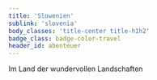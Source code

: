 ```yaml
---
title: 'Slowenien'
sublink: 'slovenia'
body_classes: 'title-center title-h1h2'
badge_class: badge-color-travel
header_id: abenteuer
---
```


Im Land der wundervollen Landschaften